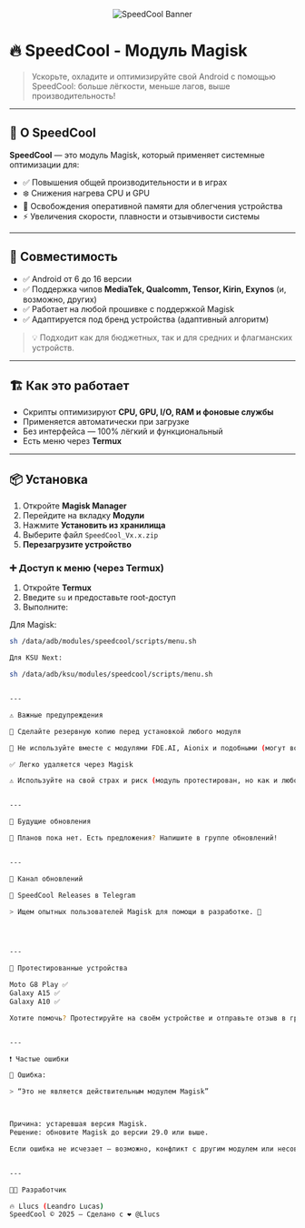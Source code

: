 <p align="center">
  <img src="https://raw.githubusercontent.com/Llucs/SpeedCool-Modulo-Magisk/main/banner.png" alt="SpeedCool Banner" />
</p>

# 🔥 SpeedCool - Модуль Magisk

> Ускорьте, охладите и оптимизируйте свой Android с помощью SpeedCool: больше лёгкости, меньше лагов, выше производительность!

---

## 🚀 О SpeedCool

**SpeedCool** — это модуль Magisk, который применяет системные оптимизации для:

- ✅ Повышения общей производительности и в играх
- ❄️ Снижения нагрева CPU и GPU
- 🧠 Освобождения оперативной памяти для облегчения устройства
- ⚡ Увеличения скорости, плавности и отзывчивости системы

---

## 📱 Совместимость

- ✅ Android от 6 до 16 версии
- ✅ Поддержка чипов **MediaTek, Qualcomm, Tensor, Kirin, Exynos** (и, возможно, других)
- ✅ Работает на любой прошивке с поддержкой Magisk
- ✅ Адаптируется под бренд устройства (адаптивный алгоритм)

> 💡 Подходит как для бюджетных, так и для средних и флагманских устройств.

---

## 🏗️ Как это работает

- Скрипты оптимизируют **CPU, GPU, I/O, RAM и фоновые службы**
- Применяется автоматически при загрузке
- Без интерфейса — 100% лёгкий и функциональный
- Есть меню через **Termux**

---

## 📦 Установка

1. Откройте **Magisk Manager**
2. Перейдите на вкладку **Модули**
3. Нажмите **Установить из хранилища**
4. Выберите файл `SpeedCool_Vx.x.zip`
5. **Перезагрузите устройство**

### ➕ Доступ к меню (через Termux)

1. Откройте **Termux**
2. Введите `su` и предоставьте root-доступ
3. Выполните:

Для Magisk:

```bash
sh /data/adb/modules/speedcool/scripts/menu.sh

Для KSU Next:

sh /data/adb/ksu/modules/speedcool/scripts/menu.sh


---

⚠️ Важные предупреждения

💾 Сделайте резервную копию перед установкой любого модуля

🚫 Не используйте вместе с модулями FDE.AI, Aionix и подобными (могут возникнуть конфликты)

✅ Легко удаляется через Magisk

⚠️ Используйте на свой страх и риск (модуль протестирован, но как и любой системный модуль — результат может зависеть от устройства)


---

🔧 Будущие обновления

📢 Планов пока нет. Есть предложения? Напишите в группе обновлений!


---

📢 Канал обновлений

🔗 SpeedCool Releases в Telegram

> Ищем опытных пользователей Magisk для помощи в разработке. 💪




---

📱 Протестированные устройства

Moto G8 Play ✅
Galaxy A15 ✅
Galaxy A10 ✅

Хотите помочь? Протестируйте на своём устройстве и отправьте отзыв в группу!


---

❗ Частые ошибки

🔸 Ошибка:

> “Это не является действительным модулем Magisk”



Причина: устаревшая версия Magisk.
Решение: обновите Magisk до версии 29.0 или выше.

Если ошибка не исчезает — возможно, конфликт с другим модулем или несовместимость.


---

👨‍💻 Разработчик

🔥 Llucs (Leandro Lucas)
SpeedCool © 2025 — Сделано с ❤️ @Llucs